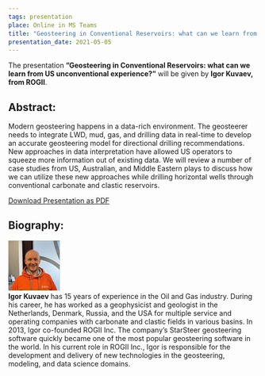 ```yaml
---
tags: presentation 
place: Online in MS Teams
title: "Geosteering in Conventional Reservoirs: what can we learn from US unconventional experience? (Igor Kuvaev, ROGII)"
presentation_date: 2021-05-05
---
```

The presentation **”Geosteering in Conventional Reservoirs: what can we learn from US unconventional experience?”** will be given by **Igor Kuvaev, from ROGII**.
 
## Abstract:

Modern geosteering happens in a data-rich environment. The geosteerer needs to integrate LWD, mud, gas, and drilling data in real-time to develop an accurate geosteering model for directional drilling recommendations. New approaches in data interpretation have allowed US operators to squeeze more information out of existing data. We will review a number of case studies from US, Australian, and Middle Eastern plays to discuss how we can utilize these new approaches while drilling horizontal wells through conventional carbonate and clastic reservoirs.
 
<a class="button button--primary button--pill" href="/assets/archive/NFES-AI-Steve-Cuddy.pdf">Download Presentation as PDF</a>

## Biography:

<div class="grid grid--p-3">
  <div class="cell cell--shrink">
   <div class="card">
        <div class="card__image">
            <img class="image" src="/assets/archive/igorkuvaev.jpg" alt="Igor Kuvaev"/>
        </div>
    </div>
  </div>
  <div class="cell cell--auto">
<b>Igor Kuvaev</b> has 15 years of experience in the Oil and Gas industry. During his career, he has worked as a geophysicist and geologist in the Netherlands, Denmark, Russia, and the USA for multiple service and operating companies with carbonate and clastic fields in various basins.
In 2013, Igor co-founded ROGII Inc. The company’s StarSteer geosteering software quickly became one of the most popular geosteering software in the world.
In his current role in ROGII Inc., Igor is responsible for the development and delivery of new technologies in the geosteering, modeling, and data science domains.
  </div>
</div>
 


